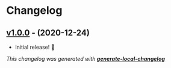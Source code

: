 # Changelog

## [v1.0.0](https://github.com/CandyCoded/SafeAreaLayout/tree/v1.0.0) - (2020-12-24)

- Initial release! 🎉

_This changelog was generated with **[generate-local-changelog](https://github.com/neogeek/generate-local-changelog)**_
